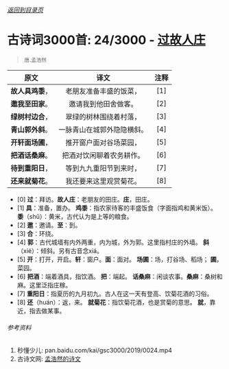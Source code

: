 ###### [返回到目录页](../../gsc3000/index/0001-0100.md)

# 古诗词3000首: 24/3000 - [过故人庄](https://so.gushiwen.org/shiwenv_4a0d548bebb3.aspx)
> `唐`.`孟浩然`

|原文 |译文 |注释 |
|:---:|:---:|:---:|
|**故人具鸡黍**，|老朋友准备丰盛的饭菜，|[1]|
|**邀我至田家**。|邀请我到他田舍做客。|[2]|
|**绿树村边合**，|翠绿的树林围绕着村落，|[3]|
|**青山郭外斜**。|一脉青山在城郭外隐隐横斜。|[4]|
|**开轩面场圃**，|推开窗户面对谷场菜园，|[5]|
|**把酒话桑麻**。|把酒对饮闲聊着农务耕作。|[6]|
|**待到重阳日**，|等到九九重阳节到来时，|[7]|
|**还来就菊花**。|我还要来这里观赏菊花。|[8]|

* [0] **过**：拜访。**故人庄**：老朋友的田庄。**庄**，田庄。
* [1] **具**：准备，置办。
      **鸡黍**：指农家待客的丰盛饭食（字面指鸡和黄米饭）。
      **黍**（shǔ）：黄米，古代认为是上等的粮食。
* [2] **邀**：邀请。**至**：到。
* [3] **合**：环绕。
* [4] **郭**：古代城墙有内外两重，内为城，外为郭。这里指村庄的外墙。
      **斜**（xié）：倾斜。另有古音念xiá。
* [5] **开**：打开，开启。**轩**：窗户。**面**：面对。
      **场圃**：场，打谷场、稻场；
      **圃**，菜园。
* [6] **把酒**：端着酒具，指饮酒。
      **把**：端起。
      **话桑麻**：闲谈农事。**桑麻**：桑树和麻。这里泛指庄稼。
* [7] **重阳日**：指夏历的九月初九。古人在这一天有登高、饮菊花酒的习俗。
* [8] **还**（huán）：返，来。
      **就菊花**：指饮菊花酒，也是赏菊的意思。
      **就**，靠近，指去做某事。

###### 参考资料
1. 秒懂少儿: pan.baidu.com/kai/gsc3000/2019/0024.mp4
1. 古诗文网: [孟浩然的诗文](https://so.gushiwen.org/authorv_3811e4e1f460.aspx)
